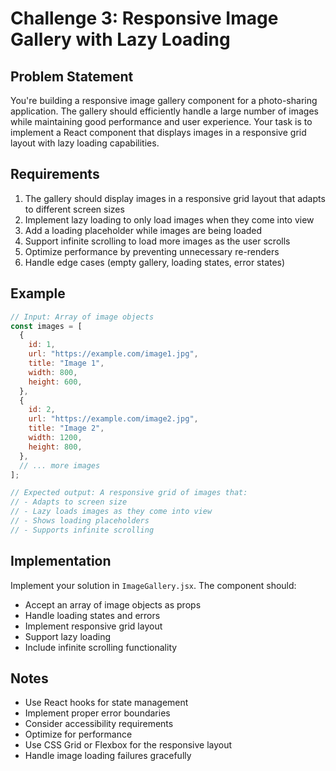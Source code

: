 # Challenge 3: Responsive Image Gallery with Lazy Loading

## Problem Statement

You're building a responsive image gallery component for a photo-sharing application. The gallery should efficiently handle a large number of images while maintaining good performance and user experience. Your task is to implement a React component that displays images in a responsive grid layout with lazy loading capabilities.

## Requirements

1. The gallery should display images in a responsive grid layout that adapts to different screen sizes
2. Implement lazy loading to only load images when they come into view
3. Add a loading placeholder while images are being loaded
4. Support infinite scrolling to load more images as the user scrolls
5. Optimize performance by preventing unnecessary re-renders
6. Handle edge cases (empty gallery, loading states, error states)

## Example

```javascript
// Input: Array of image objects
const images = [
  {
    id: 1,
    url: "https://example.com/image1.jpg",
    title: "Image 1",
    width: 800,
    height: 600,
  },
  {
    id: 2,
    url: "https://example.com/image2.jpg",
    title: "Image 2",
    width: 1200,
    height: 800,
  },
  // ... more images
];

// Expected output: A responsive grid of images that:
// - Adapts to screen size
// - Lazy loads images as they come into view
// - Shows loading placeholders
// - Supports infinite scrolling
```

## Implementation

Implement your solution in `ImageGallery.jsx`. The component should:

- Accept an array of image objects as props
- Handle loading states and errors
- Implement responsive grid layout
- Support lazy loading
- Include infinite scrolling functionality

## Notes

- Use React hooks for state management
- Implement proper error boundaries
- Consider accessibility requirements
- Optimize for performance
- Use CSS Grid or Flexbox for the responsive layout
- Handle image loading failures gracefully
